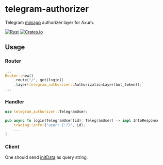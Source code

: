 # telegram-authorizer

Telegram [miniapp](https://core.telegram.org/bots/webapps) authorizer layer for Axum.

[![Rust](https://github.com/evilbluebeaver/telegram-authorizer/actions/workflows/rust.yml/badge.svg)](https://github.com/evilbluebeaver/telegram-authorizer/actions/workflows/rust.yml)
[![Crates.io](https://img.shields.io/crates/v/telegram-authorizer)](https://crates.io/crates/telegram-authorizer)


## Usage

### Router

``` rust
...
Router::new()
    .route("/", get(login))
    .layer(telegram_authorizer::AuthorizationLayer(bot_token));`
...
```
### Handler
``` rust
use telegram_authorizer::TelegramUser;

pub async fn login(TelegramUser(id): TelegramUser) -> impl IntoResponse {
    tracing::info!("user: {:?}", id);
    ...
}
```
### Client

One should send [initData](https://core.telegram.org/bots/webapps#initializing-mini-apps) as query string.
